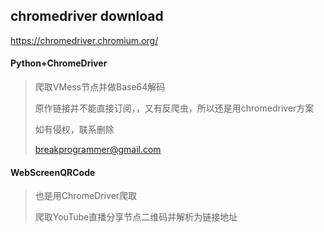 ## chromedriver  download
https://chromedriver.chromium.org/



#### Python+ChromeDriver
> 爬取VMess节点并做Base64解码
> 
> 原作链接并不能直接订阅，，又有反爬虫，所以还是用chromedriver方案
> 
> 如有侵权，联系删除
> 
> breakprogrammer@gmail.com

#### WebScreenQRCode
> 也是用ChromeDriver爬取
> 
> 爬取YouTube直播分享节点二维码并解析为链接地址
